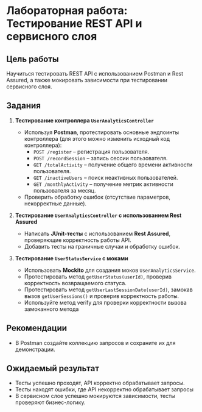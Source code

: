 # Лабораторная работа: Тестирование REST API и сервисного слоя

## Цель работы
Научиться тестировать REST API с использованием Postman и Rest Assured, а также мокировать зависимости при тестировании сервисного слоя.

## Задания

1. **Тестирование контроллера `UserAnalyticsController`**
    - Используя **Postman**, протестировать основные эндпоинты контроллера (для этого можно изменить исходный код контроллера):
        - `POST /register` – регистрация пользователя.
        - `POST /recordSession` – запись сессии пользователя.
        - `GET /totalActivity` – получение общего времени активности пользователя.
        - `GET /inactiveUsers` – поиск неактивных пользователей.
        - `GET /monthlyActivity` – получение метрик активности пользователя за месяц.
    - Проверить обработку ошибок (отсутствие параметров, некорректные данные).

2. **Тестирование `UserAnalyticsController` с использованием Rest Assured**
    - Написать **JUnit-тесты** с использованием **Rest Assured**, проверяющие корректность работы API.
    - Добавить тесты на граничные случаи и обработку ошибок.

3. **Тестирование `UserStatusService` с моками**
    - Использовать **Mockito** для создания моков `UserAnalyticsService`.
    - Протестировать метод `getUserStatus(userId)`, проверив корректность возвращаемого статуса.
    - Протестировать метод `getUserLastSessionDate(userId)`, замокав вызов `getUserSessions()` и проверив корректность работы.
    - Используйте метод verify для проверки корректности вызова замоканного метода

## Рекомендации
- В Postman создайте коллекцию запросов и сохраните их для демонстрации.

## Ожидаемый результат
- Тесты успешно проходят, API корректно обрабатывает запросы.
- Тесты находят ошибки, где API некорректно обрабатывает запросы
- В сервисном слое успешно мокируются зависимости, тесты проверяют бизнес-логику.

